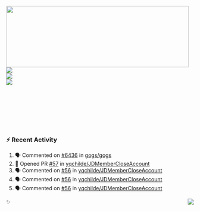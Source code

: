 <p>
  <img align="left" width="490" height="165" src="https://github-readme-stats.vercel.app/api?username=lowking&show_icons=true&hide_border=true&line_height=20&title_color=000000&icon_color=555&show_owner=true&text_color=777"/>
  <p>
    <a href="https://t.me/Violettoy_bot"><img src="https://img.shields.io/badge/Telegram-%2352A4DB.svg?&style=social&logo=telegram&logoColor=white" /></a>
    </br>
    <img src="https://github.com/lowking/lowking/workflows/Waka%20Readme/badge.svg" />
    </br>
    <img src="https://github.com/lowking/lowking/workflows/Activity%20Readme/badge.svg" />
  </p>
  </br>
  </br>
  </br>
  </br>
</p>
</br>

### :zap: Recent Activity

<!--START_SECTION:activity-->
1. 🗣 Commented on [#6436](https://github.com/gogs/gogs/issues/6436) in [gogs/gogs](https://github.com/gogs/gogs)
2. 💪 Opened PR [#57](https://github.com/yqchilde/JDMemberCloseAccount/pull/57) in [yqchilde/JDMemberCloseAccount](https://github.com/yqchilde/JDMemberCloseAccount)
3. 🗣 Commented on [#56](https://github.com/yqchilde/JDMemberCloseAccount/issues/56) in [yqchilde/JDMemberCloseAccount](https://github.com/yqchilde/JDMemberCloseAccount)
4. 🗣 Commented on [#56](https://github.com/yqchilde/JDMemberCloseAccount/issues/56) in [yqchilde/JDMemberCloseAccount](https://github.com/yqchilde/JDMemberCloseAccount)
5. 🗣 Commented on [#56](https://github.com/yqchilde/JDMemberCloseAccount/issues/56) in [yqchilde/JDMemberCloseAccount](https://github.com/yqchilde/JDMemberCloseAccount)
<!--END_SECTION:activity-->

✨<img align="right" src="http://profile-counter.glitch.me/lowking/count.svg"/>
